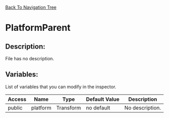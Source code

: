 [Back To Navigation Tree](https://wesleywh.github.io/githubpages/docs/navigation.html)
# PlatformParent

## Description:
File has no description.

## Variables:
List of variables that you can modify in the inspector.

|Access|Name|Type|Default Value|Description|
|---|---|---|---|---|
|public|platform|Transform|no default|No description.|
